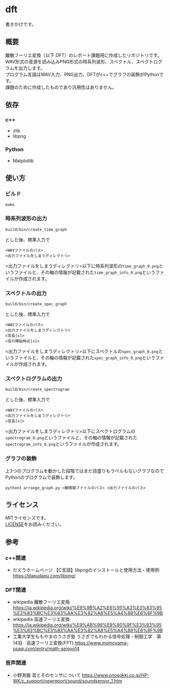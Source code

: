 # dft
書きかけです。
## 概要
離散フーリエ変換（以下 DFT）のレポート課題用に作成したリポジトリです。<br>
WAV形式の音源を読み込みPNG形式の時系列波形、スペクトル、スペクトログラムを出力します。<br>
プログラム言語はWAV入力、PNG出力、DFTがc++でグラフの装飾がPythonです。<br>
課題のために作成したものであり汎用性はありません。

## 依存
### c++
* zlib
* libpng
### Python
* Matplotlib

## 使い方
### ビルド
```
make
```

### 時系列波形の出力
```
build/bin/create_time_graph
```
とした後、標準入力で
```
<WAVファイルのパス>
<出力ファイルをしまうディレクトリ>
```
<出力ファイルをしまうディレクトリ>以下に時系列波形の```time_graph_0.png```というファイルと、その軸の情報が記載された```time_graph_info_0.png```というファイルが作成されます。

### スペクトルの出力
```
build/bin/create_spec_graph
```
とした後、標準入力で
```
<WAVファイルのパス>
<出力ファイルをしまうディレクトリ>
<窓長[s]>
<窓の開始時点[s]>
```
<出力ファイルをしまうディレクトリ>以下にスペクトルの```spec_graph_0.png```というファイルと、その軸の情報が記載された```spec_graph_info_0.png```というファイルが作成されます。

### スペクトログラムの出力
```
build/bin/create_spectrogram
```
とした後、標準入力で
```
<WAVファイルのパス>
<出力ファイルをしまうディレクトリ>
<窓長[s]>
```
<出力ファイルをしまうディレクトリ>以下にスペクトログラムの```spectrogram_0.png```というファイルと、その軸の情報が記載された```spectrogram_info_0.png```というファイルが作成されます。

### グラフの装飾
上3つのプログラムを動かした段階ではまだ目盛りもラベルもないグラフなのでPythonのプログラムで装飾します。
```python3
python3 arrange_graph.py <軸情報ファイルのパス> <出力ファイルのパス>
```

## ライセンス
MITライセンスです。<br>
[LICENSE](./LICENSE)をお読みください。

## 参考
### c++関連
* だえうホームページ 【C言語】libpngのインストールと使用方法・使用例
 https://daeudaeu.com/libpng/
### DFT関連
* wikipedia 離散フーリエ変換 https://ja.wikipedia.org/wiki/%E9%9B%A2%E6%95%A3%E3%83%95%E3%83%BC%E3%83%AA%E3%82%A8%E5%A4%89%E6%8F%9B
* wikipedia 高速フーリエ変換 https://ja.wikipedia.org/wiki/%E9%AB%98%E9%80%9F%E3%83%95%E3%83%BC%E3%83%AA%E3%82%A8%E5%A4%89%E6%8F%9B
* 工業大学生ももやまのうさぎ塾 うさぎでもわかる信号処理・制御工学　第14羽　高速フーリエ変換(FFT) https://www.momoyama-usagi.com/entry/math-seigyo14
### 音声関連
* 小野測器 音とそのセンサについて https://www.onosokki.co.jp/HP-WK/c_support/newreport/sound/soundsensor_1.htm